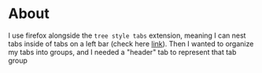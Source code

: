 # About

I use firefox alongside the `tree style tabs` extension, meaning I can nest tabs inside of tabs on a left bar (check here [link](https://addons.mozilla.org/en-US/firefox/addon/tree-style-tab/)). Then I wanted to organize my tabs into groups, and I needed a "header" tab to represent that tab group
